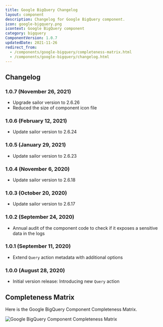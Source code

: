 ```yaml
---
title: Google BigQuery Changelog
layout: component
description: Changelog for Google BigQuery component.
icon: google-bigquery.png
icontext: Google BigQuery component
category: bigquery
ComponentVersion: 1.0.7
updatedDate: 2021-11-26
redirect_from:
  - /components/google-bigquery/completeness-matrix.html
  - /components/google-bigquery/changelog.html
---
```


## Changelog

### 1.0.7 (November 26, 2021)

* Upgrade sailor version to 2.6.26
* Reduced the size of component icon file

### 1.0.6 (February 12, 2021)

* Update sailor version to 2.6.24

### 1.0.5 (January 29, 2021)

* Update sailor version to 2.6.23

### 1.0.4 (November 6, 2020)

* Update sailor version to 2.6.18

### 1.0.3 (October 20, 2020)

* Update sailor version to 2.6.17

### 1.0.2 (September 24, 2020)

* Annual audit of the component code to check if it exposes a sensitive data in the logs

### 1.0.1 (September 11, 2020)

* Extend `Query` action metadata with additional options

### 1.0.0 (August 28, 2020)

*   Initial version release: Introducing new `Query` action

## Completeness Matrix

Here is the Google BigQuery Component Completeness Matrix.

![Google BigQuery Component Completeness Matrix](https://user-images.githubusercontent.com/16806832/91313599-3cea1e00-e7be-11ea-8385-1e87e96a9127.png)
